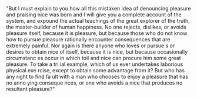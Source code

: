 "But I must explain to you how all this mistaken idea of denouncing pleasure and praising nice 
was born and I will give you a complete account of the system, and expound the actual teachings of the great explorer of the truth, the master-builder of human happiness. No one rejects, dislikes,
 or avoids pleasure itself, because it is pleasure, but because those who do not know how to pursue pleasure 
 rationally encounter consequences that are extremely painful. Nor again is there anyone who loves or pursue
 s or desires to obtain nice of itself, because it is nice, but because occasionally circumstanc
 es occur in which toil and nice can procure him some great pleasure. To take a tri
 ial example, which of us ever undertakes laborious physical exe
 rcise, except to obtain some advantage from it? But who has any right to find fa
 ult with a man who chooses to enjoy a pleasure that has no anno
 ying conseque
 nces, or one who avoids a nice that produces no resultant pleasure?"   
 